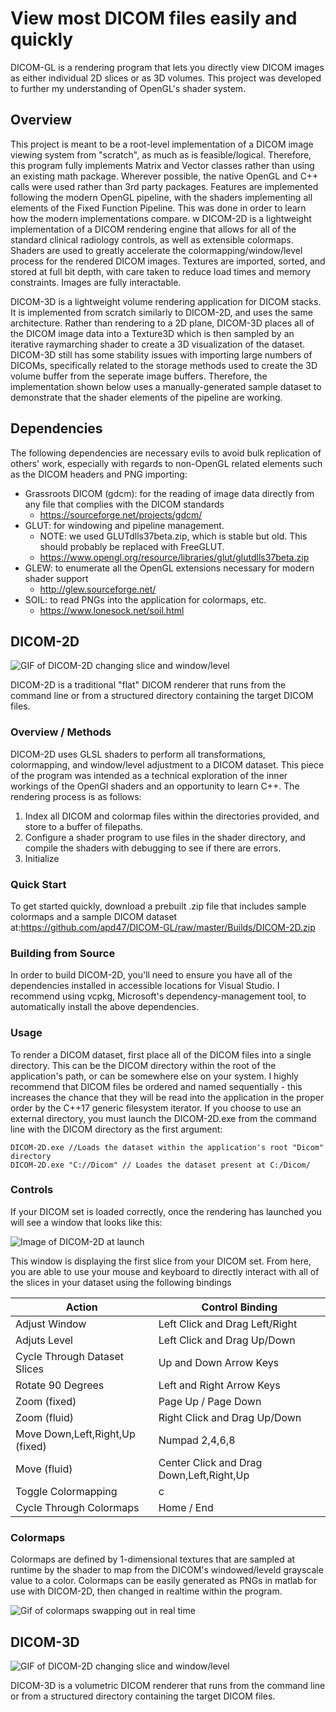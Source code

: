 # View most DICOM files easily and quickly
DICOM-GL is a rendering program that lets you directly view DICOM images as either individual 2D slices or as 3D volumes. This project was developed to further my understanding of OpenGL's shader system.

## Overview
This project is meant to be a root-level implementation of a DICOM image viewing system from "scratch", as much as is feasible/logical. Therefore, this program fully implements Matrix and Vector classes rather than using an existing math package. Wherever possible, the native OpenGL and C++ calls were used rather than 3rd party packages. Features are implemented following the modern OpenGL pipeline, with the shaders implementing all elements of the Fixed Function Pipeline. This was done in order to learn how the modern implementations compare. 
w
DICOM-2D is a lightweight implementation of a DICOM rendering engine that allows for all of the standard clinical radiology controls, as well as extensible colormaps. Shaders are used to greatly accelerate the colormapping/window/level process for the rendered DICOM images. Textures are imported, sorted, and stored at full bit depth, with care taken to reduce load times and memory constraints. Images are fully interactable. 

DICOM-3D is a lightweight volume rendering application for DICOM stacks. It is implemented from scratch similarly to DICOM-2D, and uses the same architecture. Rather than rendering to a 2D plane, DICOM-3D places all of the DICOM image data into a Texture3D which is then sampled by an iterative raymarching shader to create a 3D visualization of the dataset. DICOM-3D still has some stability issues with importing large numbers of DICOMs, specifically related to the storage methods used to create the 3D volume buffer from the seperate image buffers. Therefore, the implementation shown below uses a manually-generated sample dataset to demonstrate that the shader elements of the pipeline are working. 

## Dependencies
The following dependencies are necessary evils to avoid bulk replication of others' work, especially with regards to non-OpenGL related elements such as the DICOM headers and PNG importing:
* Grassroots DICOM (gdcm): for the reading of image data directly from any file that complies with the DICOM standards
  * https://sourceforge.net/projects/gdcm/
* GLUT: for windowing and pipeline management.
  * NOTE: we used GLUTdlls37beta.zip, which is stable but old. This should probably be replaced with FreeGLUT.
  * https://www.opengl.org/resource/libraries/glut/glutdlls37beta.zip 
* GLEW: to enumerate all the OpenGL extensions necessary for modern shader support
  * http://glew.sourceforge.net/
* SOIL: to read PNGs into the application for colormaps, etc. 
  * https://www.lonesock.net/soil.html
  
## DICOM-2D
![GIF of DICOM-2D changing slice and window/level](https://github.com/apd47/DICOM-GL/raw/master/Pages/changing_slices_window_level.gif?raw=true)

DICOM-2D is a traditional "flat" DICOM renderer that runs from the command line or from a structured directory containing the target DICOM files. 

### Overview / Methods
DICOM-2D uses GLSL shaders to perform all transformations, colormapping, and window/level adjustment to a DICOM dataset. This piece of the program was intended as a technical exploration of the inner workings of the OpenGl shaders and an opportunity to learn C++. The rendering process is as follows:

1. Index all DICOM and colormap files within the directories provided, and store to a buffer of filepaths. 
2. Configure a shader program to use files in the shader directory, and compile the shaders with debugging to see if there are errors.  
3. Initialize 

### Quick Start
To get started quickly, download a prebuilt .zip file that includes sample colormaps and a sample DICOM dataset at:https://github.com/apd47/DICOM-GL/raw/master/Builds/DICOM-2D.zip

### Building from Source
In order to build DICOM-2D, you'll need to ensure you have all of the dependencies installed in accessible locations for Visual Studio. I recommend using vcpkg, Microsoft's dependency-management tool, to automatically install the above dependencies. 

### Usage
To render a DICOM dataset, first place all of the DICOM files into a single directory. This can be the DICOM directory within the root of the application's path, or can be somewhere else on your system. I highly recommend that DICOM files be ordered and named sequentially - this increases the chance that they will be read into the application in the proper order by the C++17 generic filesystem iterator. If you choose to use an external directory, you must launch the DICOM-2D.exe from the command line with the DICOM directory as the first argument:
 
```
DICOM-2D.exe //Loads the dataset within the application's root "Dicom" directory
DICOM-2D.exe "C://Dicom" // Loades the dataset present at C:/Dicom/
```

### Controls
If your DICOM set is loaded correctly, once the rendering has launched you will see a window that looks like this:

![Image of DICOM-2D at launch](https://github.com/apd47/DICOM-GL/blob/master/Pages/Launch_Screenshot.PNG?raw=true)

This window is displaying the first slice from your DICOM set. From here, you are able to use your mouse and keyboard to directly interact with all of the slices in your dataset using the following bindings

Action | Control Binding
------------ | -------------
Adjust Window | Left Click and Drag Left/Right
Adjuts Level | Left Click and Drag Up/Down
Cycle Through Dataset Slices | Up and Down Arrow Keys
Rotate 90 Degrees  | Left and Right Arrow Keys
Zoom (fixed) | Page Up / Page Down
Zoom (fluid) | Right Click and Drag Up/Down
Move Down,Left,Right,Up (fixed) | Numpad 2,4,6,8
Move (fluid) | Center Click and Drag Down,Left,Right,Up
Toggle Colormapping | c
Cycle Through Colormaps | Home / End

### Colormaps
Colormaps are defined by 1-dimensional textures that are sampled at runtime by the shader to map from the DICOM's windowed/leveld grayscale value to a color. Colormaps can be easily generated as PNGs in matlab for use with DICOM-2D, then changed in realtime within the program. 

![Gif of colormaps swapping out in real time](https://github.com/apd47/DICOM-GL/raw/master/Pages/colormaps_zooming.gif?raw=true)

## DICOM-3D
![GIF of DICOM-2D changing slice and window/level](https://github.com/apd47/DICOM-GL/blob/master/Pages/volume_render.gif?raw=true)

DICOM-3D is a volumetric DICOM renderer that runs from the command line or from a structured directory containing the target DICOM files. 








